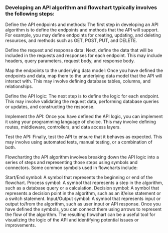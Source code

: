 <h3>Developing an API algorithm and flowchart typically involves the following steps:</h3>

Define the API endpoints and methods: The first step in developing an API algorithm is to define the endpoints and methods that the API will support. For example, you may define endpoints for creating, updating, and deleting resources, and methods such as GET, POST, PUT, and DELETE.

Define the request and response data: Next, define the data that will be included in the requests and responses for each endpoint. This may include headers, query parameters, request body, and response body.

Map the endpoints to the underlying data model: Once you have defined the endpoints and data, map them to the underlying data model that the API will interact with. This may involve defining database tables, columns, and relationships.

Define the API logic: The next step is to define the logic for each endpoint. This may involve validating the request data, performing database queries or updates, and constructing the response.

Implement the API: Once you have defined the API logic, you can implement it using your programming language of choice. This may involve defining routes, middleware, controllers, and data access layers.

Test the API: Finally, test the API to ensure that it behaves as expected. This may involve using automated tests, manual testing, or a combination of both.

Flowcharting the API algorithm involves breaking down the API logic into a series of steps and representing those steps using symbols and connectors. Some common symbols used in flowcharts include:

Start/End symbol: A symbol that represents the beginning or end of the flowchart.
Process symbol: A symbol that represents a step in the algorithm, such as a database query or a calculation.
Decision symbol: A symbol that represents a decision point in the algorithm, such as an if/else statement or a switch statement.
Input/Output symbol: A symbol that represents input or output to/from the algorithm, such as user input or API response.
Once you have defined the symbols, you can connect them using arrows to represent the flow of the algorithm. The resulting flowchart can be a useful tool for visualizing the logic of the API and identifying potential issues or improvements.

